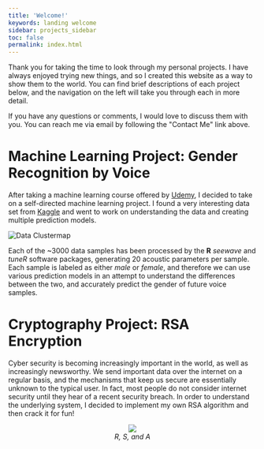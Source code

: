 ```yaml
---
title: 'Welcome!'
keywords: landing welcome
sidebar: projects_sidebar
toc: false
permalink: index.html
---
```


Thank you for taking the time to look through my personal projects. I have always enjoyed trying new things, and so I created this website as a way to show them to the world. You can find brief descriptions of each project below, and the navigation on the left will take you through each in more detail.

If you have any questions or comments, I would love to discuss them with you. You can reach me via email by following the "Contact Me" link above.

# Machine Learning Project: Gender Recognition by Voice

After taking a machine learning course offered by [Udemy](https://www.udemy.com/python-for-data-science-and-machine-learning-bootcamp/), I decided to take on a self-directed machine learning project. I found a very interesting data set from [Kaggle](https://www.kaggle.com/primaryobjects/voicegender) and went to work on understanding the data and creating multiple prediction models.

![Data Clustermap](../../images/gender_data_clustermap.png)

Each of the ~3000 data samples has been processed by the **R** _seewave_ and _tuneR_ software packages, generating 20 acoustic parameters per sample. Each sample is labeled as either _male_ or _female_, and therefore we can use various prediction models in an attempt to understand the differences between the two, and accurately predict the gender of future voice samples.

# Cryptography Project: RSA Encryption

Cyber security is becoming increasingly important in the world, as well as increasingly newsworthy. We send important data over the internet on a regular basis, and the mechanisms that keep us secure are essentially unknown to the typical user. In fact, most people do not consider internet security until they hear of a recent security breach. In order to understand the underlying system, I decided to implement my own RSA algorithm and then crack it for fun!

<html><center>
<img src='../../images/rsa_creators.jpg'/>
<br>
<i>R, S, and A</i>
</center></html>
